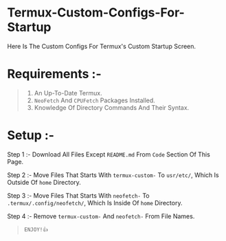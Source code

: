 # Termux-Custom-Configs-For-Startup
Here Is The Custom Configs For Termux's Custom Startup Screen.

# Requirements :- 
> 1. An Up-To-Date Termux.
> 2. `NeoFetch` And `CPUFetch` Packages Installed.
> 3. Knowledge Of Directory Commands And Their Syntax.

# Setup :- 
Step 1 :- Download All Files Except `README.md` From `Code` Section Of This Page.

Step 2 :- Move Files That Starts With `termux-custom-` To `usr/etc/`, Which Is Outside Of `home` Directory.

Step 3 :- Move Files That Starts With `neofetch-` To `.termux/.config/neofetch/`, Which Is Inside Of `home` Directory.

Step 4 :- Remove `termux-custom-` And `neofetch-` From File Names.
> `ENJOY!👍`
